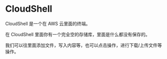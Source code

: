 # CloudShell

CloudShell 是一个在 AWS 云里面的终端。

在 CloudShell 里面你有一个完全空的存储库，里面是什么都没有保存的。

我们可以往里面添加文件，写入内容等，也可以点击操作，进行下载/上传文件等操作。
